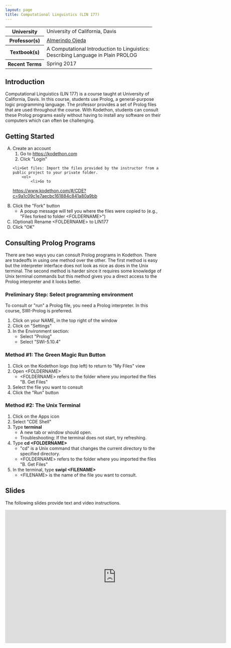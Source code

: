 ```yaml
---
layout: page
title: Computational Linguistics (LIN 177)
---
```


<table class="table table-condensed table-bordered">
<tr>
<th>University</th>
<td>University of California, Davis</td>
</tr>
<tr>
<th>Professor(s)</th>
<td><a href="http://linguistics.ucdavis.edu/people/fzojeda">Almerindo Ojeda</a></td>
</tr>
<tr>
<th>Textbook(s)</th>
<td>A Computational Introduction to Linguistics:<br>
Describing Language in Plain PROLOG</td>
</tr>
<tr>
<th>Recent Terms</th>
<td>Spring 2017</td>
</tr>

</table>

<h2 class="section-header">Introduction</h2>

Computational Linguistics (LIN 177) is a course taught at University of
California, Davis.  In this course, students use Prolog, a general-purpose logic
programming language.  The professor provides a set of Prolog files that are
used throughout the course.  With Kodethon, students can consult these Prolog
programs easily without having to install any software on their computers which
can often be challenging.

<h2 class="section-header">Getting Started</h2>

<ol type="A">
	<li>Create an account
		<ol>
			<li>Go to <a href="https://kodethon.com">https://kodethon.com</a></li>
			<li>Click "Login"</li>
		</ol>
	</li>
	
	<li>Get files: Import the files provided by the instructor from a public project to your private folder.
		<ol>
			<li>Go to
<a href="https://www.kodethon.com/#/CDE?c=9a1c09c1e7aecbc161884c841a80a9bb">https://www.kodethon.com/#/CDE?c=9a1c09c1e7aecbc161884c841a80a9bb</a></li>
			<li>Click the "Fork" button
    		<ul>
					<li>A popup message will tell you where the files were copied to (e.g., "Files forked to folder &lt;FOLDERNAME&gt;")</li>
				</ul>
			</li>
			<li>(Optional) Rename &lt;FOLDERNAME&gt; to LIN177</li>
			<li>Click "OK"</li>
		</ol>
	</li>
</ol>

<h2 class="section-header">Consulting Prolog Programs</h2>

There are two ways you can consult Prolog programs in Kodethon.  There are
tradeoffs in using one method over the other.  The first method is easy but the
interpreter interface does not look as nice as does in the Unix terminal.  The
second method is harder since it requires some knowledge of Unix terminal
commands but this method gives you a direct access to the Prolog interpreter and
it looks better.

<h3>Preliminary Step: Select programming environment</h3>

To consult or "run" a Prolog file, you need a Prolog interpreter.  In this
course, SWI-Prolog is preferred.

1. Click on your NAME, in the top right of the window
2. Click on "Settings"
3. In the Environment section:
    * Select "Prolog"
    * Select "SWI-5.10.4"


<h3>Method #1: The Green Magic Run Button</h3>

1. Click on the Kodethon logo (top left) to return to "My Files" view
2. Open \<FOLDERNAME\>
    * \<FOLDERNAME\> refers to the folder where you imported the files "B. Get Files"
3. Select the file you want to consult
4. Click the "Run" button

<h3>Method #2: The Unix Terminal</h3>

1. Click on the Apps icon
2. Select "CDE Shell"
3. Type **terminal**
    * A new tab or window should open.
    * Troubleshooting: If the terminal does not start, try refreshing.
4. Type **cd \<FOLDERNAME\>**
    * "cd" is a Unix command that changes the current directory to the specified directory.
    * \<FOLDERNAME\> refers to the folder where you imported the files "B. Get Files"
4. In the terminal, type **swipl \<FILENAME\>**
    * \<FILENAME\> is the name of the file you want to consult. 

<h2 class="section-header">Slides</h2>

The following slides provide text and video instructions.

<iframe src="https://docs.google.com/presentation/d/1iSjvPsF6tpkAW87vt3d2xsFxkgQa65RKywgqzXET3kg/embed?start=false&loop=true&delayms=5000" frameborder="0" width="705" height="425" allowfullscreen="true" mozallowfullscreen="true" webkitallowfullscreen="true"></iframe>

